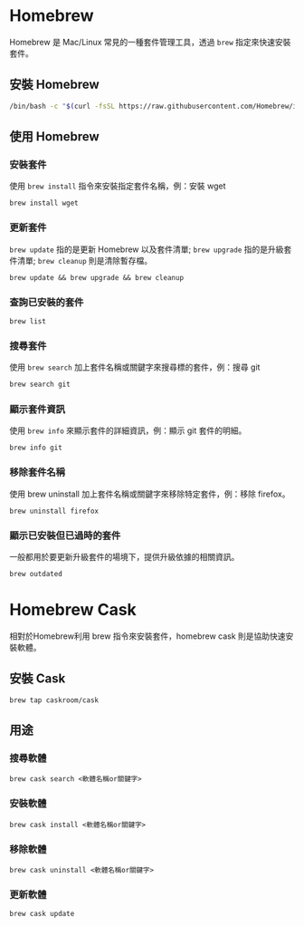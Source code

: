 # Homebrew

Homebrew 是 Mac/Linux 常見的一種套件管理工具，透過 `brew` 指定來快速安裝套件。

## 安裝 Homebrew

```bash
/bin/bash -c "$(curl -fsSL https://raw.githubusercontent.com/Homebrew/install/master/install.sh)"
```

## 使用 Homebrew

### 安裝套件

使用 `brew install` 指令來安裝指定套件名稱，例：安裝 wget

```
brew install wget
```

### 更新套件

`brew update` 指的是更新 Homebrew 以及套件清單; `brew upgrade` 指的是升級套件清單; `brew cleanup` 則是清除暫存檔。

```
brew update && brew upgrade && brew cleanup
```

### 查詢已安裝的套件

```
brew list
```

### 搜尋套件

使用 `brew search` 加上套件名稱或關鍵字來搜尋標的套件，例：搜尋 git

```bash
brew search git
```

### 顯示套件資訊

使用 `brew info` 來顯示套件的詳細資訊，例：顯示 git 套件的明細。

```
brew info git
```

### 移除套件名稱

使用 brew uninstall 加上套件名稱或關鍵字來移除特定套件，例：移除 firefox。

```
brew uninstall firefox
```

### 顯示已安裝但已過時的套件

一般都用於要更新升級套件的場境下，提供升級依據的相關資訊。

```
brew outdated
```

# Homebrew Cask

相對於Homebrew利用 brew 指令來安裝套件，homebrew cask 則是協助快速安裝軟體。

## 安裝 Cask

```
brew tap caskroom/cask
```

## 用途

### 搜尋軟體

```
brew cask search <軟體名稱or關鍵字>
```

### 安裝軟體

```
brew cask install <軟體名稱or關鍵字>
```

### 移除軟體

```
brew cask uninstall <軟體名稱or關鍵字>
```

### 更新軟體

```
brew cask update
```

